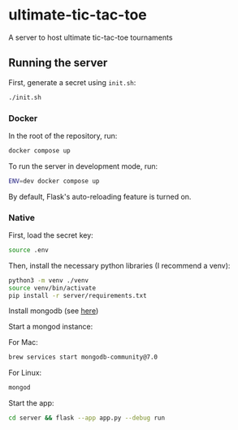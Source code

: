 # ultimate-tic-tac-toe
A server to host ultimate tic-tac-toe tournaments

## Running the server

First, generate a secret using `init.sh`:
```bash
./init.sh
```

### Docker

In the root of the repository, run:
```bash
docker compose up
```

To run the server in development mode, run:
```bash
ENV=dev docker compose up
```

By default, Flask's auto-reloading feature is turned on.

### Native

First, load the secret key:
```bash
source .env
```

Then, install the necessary python libraries (I recommend a venv):
```bash
python3 -m venv ./venv
source venv/bin/activate
pip install -r server/requirements.txt
```

Install mongodb (see [here](https://www.mongodb.com/docs/manual/installation/))

Start a mongod instance:

For Mac: 
```bash
brew services start mongodb-community@7.0
```

For Linux:
```bash
mongod
```

Start the app:
```bash
cd server && flask --app app.py --debug run
```
